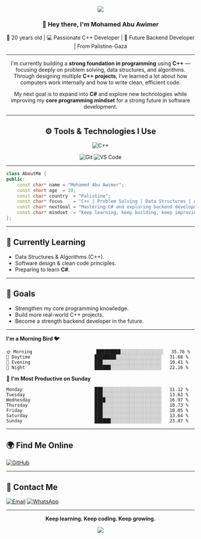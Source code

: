 <p align="center">
  <img src="https://capsule-render.vercel.app/api?type=waving&color=gradient&text=Hello!&height=100&section=header"/>
</p>
<div align="center">

### 👋 Hey there, I'm **Mohamed Abu Awimer**  
🎯 20 years old | 💻 Passionate C++ Developer | 🚀 Future Backend Developer | From Palistine-Gaza

---

I'm currently building a **strong foundation in programming** using **C++** — focusing deeply on problem solving, data structures, and algorithms.  
Through designing multiple **C++ projects**, I’ve learned a lot about how computers work internally and how to write clean, efficient code.  

My next goal is to expand into **C#** and explore new technologies while improving my **core programming mindset** for a strong future in software development.  


---

## ⚙️ Tools & Technologies I Use

![C++](https://img.shields.io/badge/C++-00599C?style=flat&logo=c%2B%2B&logoColor=white)

![Git](https://img.shields.io/badge/GIT-E44C30?style=flat&logo=git&logoColor=white)
![VS Code](https://img.shields.io/badge/VS%20Code-0078D4?style=flat&logo=visual-studio-code&logoColor=white)


---
<div align="left" width="100%">

```cpp
class AboutMe {
public:
    const char* name = "Mohamed Abu Awimer";
    const short age  = 20;
    const char* country  = "Palistine";
    const char* focus    = "C++ | Problem Solving | Data Structures | Algorithms";
    const char* nextGoal = "Mastering C# and exploring backend development";
    const char* mindset  = "Keep learning, keep building, keep improving.";
};
```
---
## 🧠 Currently Learning
- Data Structures & Algorithms (C++).
- Software design & clean code principles.
- Preparing to learn **C#**.

---

## 🎯 Goals
- Strengthen my core programming knowledge.  
- Build more real-world C++ projects.  
- Become a strength backend developer in the future.  

---

**I'm a Morning Bird 🐦** 
```text
🌞 Morning                        █████████░░░░░░░░░░░░░░░░   35.76 % 
🌆 Daytime                        ████████░░░░░░░░░░░░░░░░░   31.68 % 
🌃 Evening                        ███░░░░░░░░░░░░░░░░░░░░░░   10.41 % 
🌙 Night                          ██████░░░░░░░░░░░░░░░░░░░   22.16 % 
```
📅 **I'm Most Productive on Sunday** 

```text
Monday                           ███░░░░░░░░░░░░░░░░░░░░░░   11.12 % 
Tuesday                          ███░░░░░░░░░░░░░░░░░░░░░░   13.63 % 
Wednesday                        ████░░░░░░░░░░░░░░░░░░░░░   16.97 % 
Thursday                         ███░░░░░░░░░░░░░░░░░░░░░░   10.73 % 
Friday                           ███░░░░░░░░░░░░░░░░░░░░░░   10.05 % 
Saturday                         ███░░░░░░░░░░░░░░░░░░░░░░   13.64 % 
Sunday                           ██████░░░░░░░░░░░░░░░░░░░   23.87 % 
```

---

## 🌍 Find Me Online
[![GitHub](https://img.shields.io/badge/GitHub-100000?style=flat&logo=github&logoColor=white)](https://github.com/Mohamed-Owaymr)

---

## 📧 Contact Me
[![Email](https://img.shields.io/badge/Email-D14836?style=flat&logo=gmail&logoColor=white)](https://mail.google.com/mail/?view=cm&fs=1&to=mohamedowaymr@gmail.com)
[![WhatsApp](https://img.shields.io/badge/WhatsApp-25D366?style=flat&logo=whatsapp&logoColor=white)](https://wa.me/970592181529)

---
**<div align= "center">Keep learning. Keep coding. Keep growing.</div>**

<p align="center">
  <img src="https://capsule-render.vercel.app/api?type=waving&color=gradient&height=100&section=footer"/>
</p>

</div>
